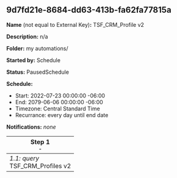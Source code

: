## 9d7fd21e-8684-dd63-413b-fa62fa77815a

**Name** (not equal to External Key)**:** TSF_CRM_Profile v2

**Description:** n/a

**Folder:** my automations/

**Started by:** Schedule

**Status:** PausedSchedule

**Schedule:**

* Start: 2022-07-23 00:00:00 -06:00
* End: 2079-06-06 00:00:00 -06:00
* Timezone: Central Standard Time
* Recurrance: every day until end date

**Notifications:** _none_


| Step 1<br>_<small>-</small>_ |
| --- |
| _1.1: query_<br>TSF_CRM_Profiles v2 |
